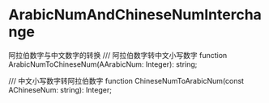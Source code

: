 # ArabicNumAndChineseNumInterchange
阿拉伯数字与中文数字的转换
/// 阿拉伯数字转中文小写数字
function ArabicNumToChineseNum(AArabicNum: Integer): string;

/// 中文小写数字转阿拉伯数字
function ChineseNumToArabicNum(const AChineseNum: string): Integer;
